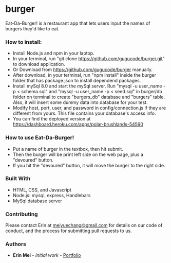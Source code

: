 # burger
Eat-Da-Burger! is a restaurant app that lets users input the names of burgers they'd like to eat.

### How to install:

* Install Node.js and npm in your laptop.
* In your terminal, run "git clone https://github.com/gugucode/burger.git" to download application.
* Or Download from https://github.com/gugucode/burger manually.
* After download, in your terminal, run "npm install" inside the burger folder that has package.json to install dependend packages.
* Install mySql 8.0 and start the mySql server. Run "mysql -u user_name -p < schema.sql" and "mysql -u user_name -p < seed.sql" in burger/db folder on terminal to create "burgers_db" database and "burgers" table. Also, it will insert some dummy data into database for your test.
* Modify host, port, user, and password in config/connection.js if they are different from yours. This file contains your database's access info.
* You can find the deployed version at https://dashboard.heroku.com/apps/polar-brushlands-54590

### How to use Eat-Da-Burger!

* Put a name of burger in the textbox, then hit submit.
* Then the burger will be print left side on the web page, plus a "devoured" button.
* If you hit the "devoured" button, it will move the burger to the right side.


### Built With  

* HTML, CSS, and Javascript 
* Node.js: mysql, express, Handlebars
* MySql database server


### Contributing

Please contact Erin at meiyuechang@gmail.com for details on our code of conduct, and the process for submitting pull requests to us.

### Authors

* **Erin Mei** - *Initial work* - [Portfolio](https://gugucode.github.io/mysite/)

